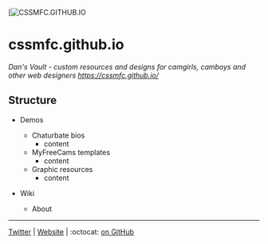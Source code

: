 [![CSSMFC.GITHUB.IO](https://cssmfc.github.io/)

# cssmfc.github.io
*Dan's Vault - custom resources and designs for camgirls, camboys and other web designers https://cssmfc.github.io/*

## Structure
* Demos
  * Chaturbate bios
    * content
  * MyFreeCams templates
    * content
  * Graphic resources
    * content
    
 * Wiki
   * About


















***

[Twitter](https://www.twitter.com/CSSMFC) | [Website](https://camgirl.cloud/) |  :octocat: [on GitHub](https://cssmfc.github.io/)
